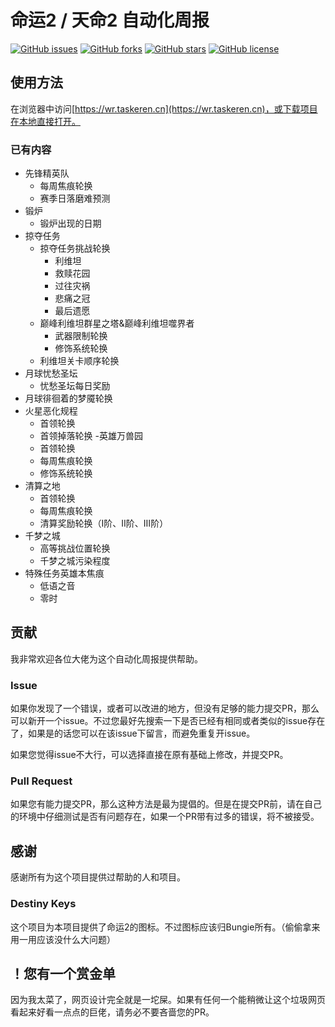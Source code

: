 # 命运2 / 天命2 自动化周报
[![GitHub issues](https://img.shields.io/github/issues/Taskeren/DestinyWeekReport?style=flat-square)](https://github.com/Taskeren/DestinyWeekReport/issues)
[![GitHub forks](https://img.shields.io/github/forks/Taskeren/DestinyWeekReport?style=flat-square)](https://github.com/Taskeren/DestinyWeekReport/network)
[![GitHub stars](https://img.shields.io/github/stars/Taskeren/DestinyWeekReport?style=flat-square)](https://github.com/Taskeren/DestinyWeekReport/stargazers)
[![GitHub license](https://img.shields.io/github/license/Taskeren/DestinyWeekReport?style=flat-square)](https://github.com/Taskeren/DestinyWeekReport/blob/master/LICENSE)

## 使用方法

在浏览器中访问[https://wr.taskeren.cn](https://wr.taskeren.cn)，或下载项目在本地直接打开。

### 已有内容

- 先锋精英队
  - 每周焦痕轮换
  - 赛季日落磨难预测
- 锻炉
  - 锻炉出现的日期
- 掠夺任务
  - 掠夺任务挑战轮换
    - 利维坦
    - 救赎花园
    - 过往灾祸
    - 悲痛之冠
    - 最后遗愿
  - 巅峰利维坦群星之塔&巅峰利维坦噬界者
    - 武器限制轮换
    - 修饰系统轮换
  - 利维坦关卡顺序轮换
- 月球忧愁圣坛
  - 忧愁圣坛每日奖励
- 月球徘徊着的梦魇轮换
- 火星恶化规程
  - 首领轮换
  - 首领掉落轮换
-英雄万兽园
  - 首领轮换
  - 每周焦痕轮换
  - 修饰系统轮换
- 清算之地
  - 首领轮换
  - 每周焦痕轮换
  - 清算奖励轮换（Ⅰ阶、Ⅱ阶、Ⅲ阶）
- 千梦之城
  - 高等挑战位置轮换
  - 千梦之城污染程度
- 特殊任务英雄本焦痕
  - 低语之音
  - 零时

## 贡献

我非常欢迎各位大佬为这个自动化周报提供帮助。

### Issue

如果你发现了一个错误，或者可以改进的地方，但没有足够的能力提交PR，那么可以新开一个issue。不过您最好先搜索一下是否已经有相同或者类似的issue存在了，如果是的话您可以在该issue下留言，而避免重复开issue。

如果您觉得issue不大行，可以选择直接在原有基础上修改，并提交PR。

### Pull Request

如果您有能力提交PR，那么这种方法是最为提倡的。但是在提交PR前，请在自己的环境中仔细测试是否有问题存在，如果一个PR带有过多的错误，将不被接受。

## 感谢

感谢所有为这个项目提供过帮助的人和项目。

### Destiny Keys

这个项目为本项目提供了命运2的图标。不过图标应该归Bungie所有。（偷偷拿来用一用应该没什么大问题）

## ！您有一个赏金单

因为我太菜了，网页设计完全就是一坨屎。如果有任何一个能稍微让这个垃圾网页看起来好看一点点的巨佬，请务必不要吝啬您的PR。
